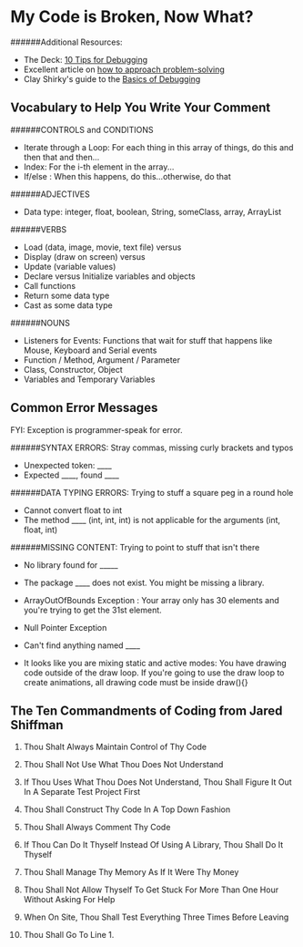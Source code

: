 My Code is Broken, Now What?
============================


######Additional Resources:

- The Deck: [10 Tips for Debugging](https://docs.google.com/presentation/d/19N_o7Ts4ZL-Ow2bDx-A4sin__ZOneifKQrcU-YDHFAw/edit)
- Excellent article on [how to approach problem-solving](http://mattgemmell.com/2008/12/08/what-have-you-tried/)
- Clay Shirky's guide to the [Basics of Debugging](https://docs.google.com/document/d/1ZekLDsbLpySJgFvYYtpYmWMEQ3kiUNW6fOt7BNmTHX8/edit)

Vocabulary to Help You Write Your Comment
-----------------------------------------

######CONTROLS and CONDITIONS
- Iterate through a Loop: For each thing in this array of things, do this and then that and then...
- Index: For the i-th element in the array...
- If/else : When this happens, do this...otherwise, do that

######ADJECTIVES
- Data type: integer, float, boolean, String, someClass, array, ArrayList

######VERBS
- Load (data, image, movie, text file) versus
- Display (draw on screen) versus 
- Update (variable values)
- Declare versus Initialize variables and objects
- Call functions
- Return some data type
- Cast as some data type

######NOUNS
- Listeners for Events: Functions that wait for stuff that happens like Mouse, Keyboard and Serial events
- Function / Method, Argument / Parameter
- Class, Constructor, Object
- Variables and Temporary Variables

Common Error Messages
----------------------
FYI: Exception is programmer-speak for error.

######SYNTAX ERRORS: Stray commas, missing curly brackets and typos
- Unexpected token: ____ 
- Expected ____, found ____

######DATA TYPING ERRORS: Trying to stuff a square peg in a round hole
- Cannot convert float to int
- The method ____ (int, int, int) is not applicable for the arguments (int, float, int)

######MISSING CONTENT: Trying to point to stuff that isn't there
- No library found for _____ 
- The package ____ does not exist. You might be missing a library.
- ArrayOutOfBounds Exception : Your array only has 30 elements and you're trying to get the 31st element.
- Null Pointer Exception 
- Can't find anything named ____

- It looks like you are mixing static and active modes: You have drawing code outside of the draw loop. If you're going to use the draw loop to create animations, all drawing code must be inside draw(){}

The Ten Commandments of Coding from Jared Shiffman
--------------------------------------------------

1. Thou Shalt Always Maintain Control of Thy Code

2. Thou Shall Not Use What Thou Does Not Understand

3. If Thou Uses What Thou Does Not Understand, Thou Shall Figure It Out In A Separate Test Project First

4. Thou Shall Construct Thy Code In A Top Down Fashion

5. Thou Shall Always Comment Thy Code

6. If Thou Can Do It Thyself Instead Of Using A Library, Thou Shall Do It Thyself

7. Thou Shall Manage Thy Memory As If It Were Thy Money

8. Thou Shall Not Allow Thyself To Get Stuck For More Than One Hour Without Asking For Help

9. When On Site, Thou Shall Test Everything Three Times Before Leaving 

10. Thou Shall Go To Line 1.
